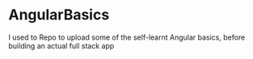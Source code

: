 # AngularBasics

I used to Repo to upload some of the self-learnt Angular basics, before building an actual full stack app
